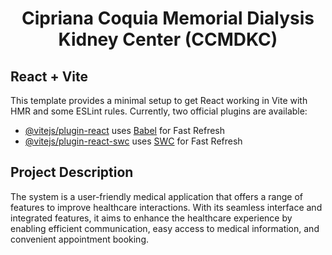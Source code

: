 <h1 align="center">Cipriana Coquia Memorial Dialysis Kidney Center (CCMDKC)</h1>


## React + Vite

This template provides a minimal setup to get React working in Vite with HMR and some ESLint rules.
Currently, two official plugins are available:

- [@vitejs/plugin-react](https://github.com/vitejs/vite-plugin-react/blob/main/packages/plugin-react/README.md) uses [Babel](https://babeljs.io/) for Fast Refresh
- [@vitejs/plugin-react-swc](https://github.com/vitejs/vite-plugin-react-swc) uses [SWC](https://swc.rs/) for Fast Refresh

## Project Description

The system is a user-friendly medical application that offers a range of features to improve healthcare interactions. With its seamless interface and integrated features, it aims to enhance the healthcare experience by enabling efficient communication, easy access to medical information, and convenient appointment booking.

